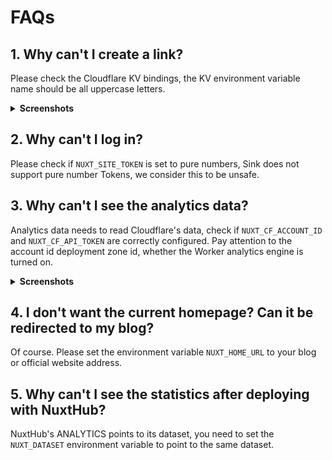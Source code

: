 # FAQs

## 1. Why can't I create a link?

Please check the Cloudflare KV bindings, the KV environment variable name should be all uppercase letters.

<details>
  <summary><b>Screenshots</b></summary>
  <img alt="KV" src="https://github.com/ccbikai/Sink/assets/21292149/3b7d584c-3afe-4d24-8c9e-e0d549c47438"/>
</details>

## 2. Why can't I log in?

Please check if `NUXT_SITE_TOKEN` is set to pure numbers, Sink does not support pure number Tokens, we consider this to be unsafe. 

## 3. Why can't I see the analytics data?

Analytics data needs to read Cloudflare's data, check if `NUXT_CF_ACCOUNT_ID` and `NUXT_CF_API_TOKEN` are correctly configured. Pay attention to the account id deployment zone id, whether the Worker analytics engine is turned on.

<details>
  <summary><b>Screenshots</b></summary>
  <img alt="Analytics" src="https://github.com/ccbikai/Sink/assets/21292149/aceede26-5aa1-400c-8d06-d6adc46bdcb8"/>
</details>

## 4. I don't want the current homepage? Can it be redirected to my blog?

Of course. Please set the environment variable `NUXT_HOME_URL` to your blog or official website address.

## 5. Why can't I see the statistics after deploying with NuxtHub?

NuxtHub's ANALYTICS points to its dataset, you need to set the `NUXT_DATASET` environment variable to point to the same dataset.
